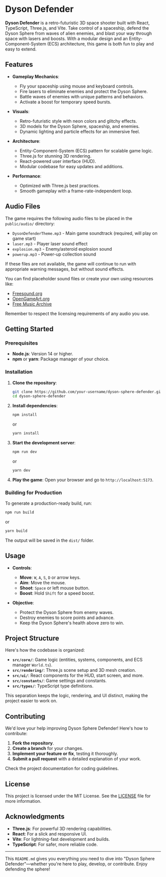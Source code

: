 # Dyson Defender

**Dyson Defender** is a retro-futuristic 3D space shooter built with React, TypeScript, Three.js, and Vite. Take control of a spaceship, defend the Dyson Sphere from waves of alien enemies, and blast your way through space with lasers and boosts. With a modular design and an Entity-Component-System (ECS) architecture, this game is both fun to play and easy to extend.

## Features

- **Gameplay Mechanics**:
  - Fly your spaceship using mouse and keyboard controls.
  - Fire lasers to eliminate enemies and protect the Dyson Sphere.
  - Battle waves of enemies with unique patterns and behaviors.
  - Activate a boost for temporary speed bursts.

- **Visuals**:
  - Retro-futuristic style with neon colors and glitchy effects.
  - 3D models for the Dyson Sphere, spaceship, and enemies.
  - Dynamic lighting and particle effects for an immersive feel.

- **Architecture**:
  - Entity-Component-System (ECS) pattern for scalable game logic.
  - Three.js for stunning 3D rendering.
  - React-powered user interface (HUD).
  - Modular codebase for easy updates and additions.

- **Performance**:
  - Optimized with Three.js best practices.
  - Smooth gameplay with a frame-rate-independent loop.

## Audio Files

The game requires the following audio files to be placed in the `public/audio/` directory:

- `DysonDefenderTheme.mp3` - Main game soundtrack (required, will play on game start)
- `laser.mp3` - Player laser sound effect
- `explosion.mp3` - Enemy/asteroid explosion sound
- `powerup.mp3` - Power-up collection sound

If these files are not available, the game will continue to run with appropriate warning messages, but without sound effects.

You can find placeholder sound files or create your own using resources like:
- [Freesound.org](https://freesound.org/)
- [OpenGameArt.org](https://opengameart.org/)
- [Free Music Archive](https://freemusicarchive.org/)

Remember to respect the licensing requirements of any audio you use.

## Getting Started

### Prerequisites

- **Node.js**: Version 14 or higher.
- **npm** or **yarn**: Package manager of your choice.

### Installation

1. **Clone the repository**:
   ```bash
   git clone https://github.com/your-username/dyson-sphere-defender.git
   cd dyson-sphere-defender
   ```

2. **Install dependencies**:
   ```bash
   npm install
   ```
   or
   ```bash
   yarn install
   ```

3. **Start the development server**:
   ```bash
   npm run dev
   ```
   or
   ```bash
   yarn dev
   ```

4. **Play the game**:
   Open your browser and go to `http://localhost:5173`.

### Building for Production

To generate a production-ready build, run:
```bash
npm run build
```
or
```bash
yarn build
```

The output will be saved in the `dist/` folder.

## Usage

- **Controls**:
  - **Move**: `W`, `A`, `S`, `D` or arrow keys.
  - **Aim**: Move the mouse.
  - **Shoot**: `Space` or left mouse button.
  - **Boost**: Hold `Shift` for a speed boost.

- **Objective**:
  - Protect the Dyson Sphere from enemy waves.
  - Destroy enemies to score points and advance.
  - Keep the Dyson Sphere's health above zero to win.

## Project Structure

Here's how the codebase is organized:

- **`src/core/`**: Game logic (entities, systems, components, and ECS manager `World.ts`).
- **`src/rendering/`**: Three.js scene setup and 3D mesh creation.
- **`src/ui/`**: React components for the HUD, start screen, and more.
- **`src/constants/`**: Game settings and constants.
- **`src/types/`**: TypeScript type definitions.

This separation keeps the logic, rendering, and UI distinct, making the project easier to work on.

## Contributing

We'd love your help improving Dyson Sphere Defender! Here's how to contribute:

1. **Fork the repository**.
2. **Create a branch** for your changes.
3. **Implement your feature or fix**, testing it thoroughly.
4. **Submit a pull request** with a detailed explanation of your work.

Check the project documentation for coding guidelines.

## License

This project is licensed under the MIT License. See the [LICENSE](LICENSE) file for more information.

## Acknowledgments

- **Three.js**: For powerful 3D rendering capabilities.
- **React**: For a slick and responsive UI.
- **Vite**: For lightning-fast development and builds.
- **TypeScript**: For safer, more reliable code.

---

This `README.md` gives you everything you need to dive into "Dyson Sphere Defender"—whether you're here to play, develop, or contribute. Enjoy defending the sphere!